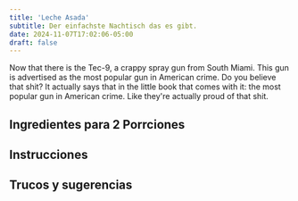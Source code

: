 ```yaml
---
title: 'Leche Asada'
subtitle: Der einfachste Nachtisch das es gibt.
date: 2024-11-07T17:02:06-05:00
draft: false
---
```


Now that there is the Tec-9, a crappy spray gun from South Miami. This gun is advertised as the most popular gun in American crime. Do you believe that shit? It actually says that in the little book that comes with it: the most popular gun in American crime. Like they're actually proud of that shit. 

<!--more-->

## Ingredientes para 2 Porrciones

## Instrucciones

## Trucos y sugerencias